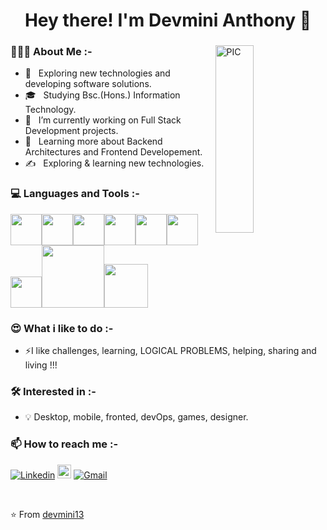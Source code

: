 <h1 align="center">Hey there! I'm Devmini Anthony 👋 </h1>
<div>
<img width = "35%" align="right" alt="PIC" height="300px" src="https://media.giphy.com/media/paTz7UZbPfTZFRYnnB/giphy.gif" />
<div align="left"> 
  <h3> 👨🏻‍💻 About Me :- </h3>
  
  - 🤔 &nbsp; Exploring new technologies and developing software solutions.
  - 🎓 &nbsp; Studying Bsc.(Hons.) Information Technology.
  - 💼 &nbsp; I’m currently working on Full Stack Development projects.
  - 🌱 &nbsp; Learning more about Backend Architectures and Frontend Developement.
  - ✍️ &nbsp; Exploring & learning new technologies.  
</div> 
</div>
<div>
  <h3> 💻 Languages and Tools :- </h3>
  <p>
   <img src="https://media.giphy.com/media/3rCcV6sC1o2GY/giphy.gif" width="50"><img src="https://media3.giphy.com/media/ln7z2eWriiQAllfVcn/200w.webp" width="50"><img src="https://i.giphy.com/media/LMt9638dO8dftAjtco/200.webp"   width="50"><img src="https://i.giphy.com/media/eNAsjO55tPbgaor7ma/200w.webp" width="50"><img src="https://i.giphy.com/media/IdyAQJVN2kVPNUrojM/200.webp" width="50"><img src="https://media3.giphy.com/media/kdFc8fubgS31b8DsVu/giphy.webp" width="50"><img src="https://media.giphy.com/media/SU2ic3wTfuC6JhD1lA/giphy.gif" width="50"><img src="https://media.giphy.com/media/kH1DBkPNyZPOk0BxrM/giphy.gif" width="100"><img src="https://media.giphy.com/media/SsCYf6DRFJrOpP0IoM/giphy.gif" width="70">
  <p>
</div> 

<h3> 😍 What i like to do :- </h3>

- ⚡I like challenges, learning, LOGICAL PROBLEMS, helping, sharing and living !!!

<h3> 🛠 Interested in :- </h3>

- 💡 Desktop, mobile, fronted, devOps, games, designer.


<h3> 📫 How to reach me :- </h3>

[![Linkedin](https://img.shields.io/badge/-LinkedIn-blue?style=flat&logo=Linkedin&logoColor=white)](https://www.linkedin.com/in/devmini-anthony-61655b217/)
[<img src="https://img.shields.io/github/followers/LeandraOliveiraS?label=follow&style=social" height="22" title="Follow me" />](https://github.com/LeandraOliveiraS) 
[![Gmail](https://img.shields.io/badge/-Gmail-c14438?style=flat&logo=Gmail&logoColor=white)](mailto:devminianthony13@gmail.com)

</br>
 
⭐️ From [devmini13](https://github.com/devmini13)
